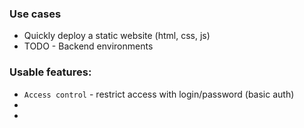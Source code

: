 ### Use cases
* Quickly deploy a static website (html, css, js)
* TODO - Backend environments

### Usable features:
* `Access control` - restrict access with login/password (basic auth)
* 
* 
